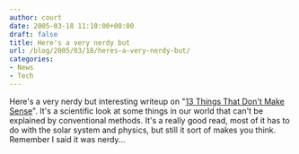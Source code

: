 ```yaml
---
author: court
date: 2005-03-18 11:10:00+00:00
draft: false
title: Here's a very nerdy but
url: /blog/2005/03/18/heres-a-very-nerdy-but/
categories:
- News
- Tech
---
```


Here's a very nerdy but interesting writeup on "[13 Things That Don't Make Sense](http://www.newscientist.com/channel/space/mg18524911.600)".  It's a scientific look at some things in our world that can't be explained by conventional methods.  It's a really good read, most of it has to do with the solar system and physics, but still it sort of makes you think.  Remember I said it was nerdy...




